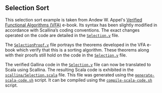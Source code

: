 Selection Sort
--------------

This selection sort example is taken from Andew W. Appel's [Verified Functional Algorithms (VFA)](https://softwarefoundations.cis.upenn.edu/vfa-current/Selection.html) e-book. Its syntax has been slightly modified in accordance with Scallina’s coding conventions. The exact changes operated on the code are detailed in the [```Selection.v```](./Selection.v) file.

The [```SelectionProof.v```](./SelectionProof.v) file portrays the theorems developed in the VFA e-book which verify that this is a sorting algorithm. These theorems along with their proofs still hold on the code in the [```Selection.v```](./Selection.v) file.

The verified Gallina code in the [```Selection.v```](./Selection.v) file can now be translated to Scala using Scallina. The resulting Scala code is exhibited in the [```scallina/Selection.scala```](scallina/Selection.scala) file. This file was generated using the [```generate-scala-code.sh```](./generate-scala-code.sh) script. It can be compiled using the [```compile-scala-code.sh```](./compile-scala-code.sh) script.
